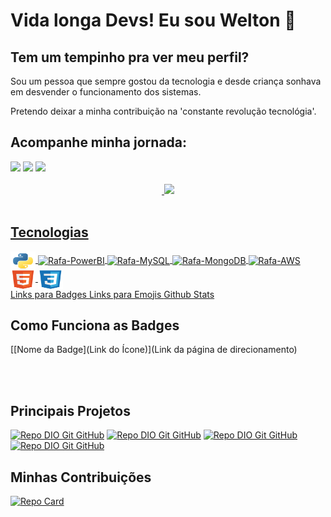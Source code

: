 
<div>
    <h1>Vida longa Devs! Eu sou Welton 👋 </h1>
    <h2>Tem um tempinho pra ver meu perfil?</h2>
    <p> Sou um pessoa que sempre gostou da tecnologia e desde criança sonhava em desvender o funcionamento dos sistemas.
    </p>
    <p>Pretendo deixar a minha contribuição na 'constante revolução tecnológia'.
    </p>
</div>
<div>
    <h2>Acompanhe minha jornada:</h2>
   <a href="https://www.linkedin.com/in/antonio-welton-ribeiro-souza-a594b613b" target="_blank"><img src="https://img.shields.io/badge/-LinkedIn-%230077B5?style=for-the-badge&logo=linkedin&logoColor=yellow" target="_blank"></a> 
   <a href="https://discord.com/channels/@me" target="weltonribeiro"><img src="https://img.shields.io/badge/Discord-7289DA?style=for-the-badge&logo=discord&logoColor=yellow" target="_blank"></a> 
    <a href = "mailto:ribeirowelton10@gmail.com"><img src="https://img.shields.io/badge/-Gmail-%23333?style=for-the-badge&logo=gmail&logoColor=yellow" target="_blank"></a>
</div>
<br>
<div align="center">
  <a href="">
  <img height="180em" src=""/>
  <img height="180em" src="https://github-readme-stats.vercel.app/api/top-langs/?username=83Rafa&layout=compact&langs_count=7&theme=tokyonight"/>
</div>
<div style="display: inline_block"><br>
    <h2>Tecnologias</h2>
  <img align="center" alt="Rafa-Python" height="30" width="40" src="https://raw.githubusercontent.com/devicons/devicon/master/icons/python/python-original.svg">
  <img align="center" alt="Rafa-PowerBI" height="30" width="30" src="https://e7.pngegg.com/pngimages/252/727/png-clipart-power-bi-business-intelligence-microsoft-analytics-microsoft-text-rectangle.png">
  <img align="center" alt="Rafa-MySQL" height="30" width="40" src="https://cdn.jsdelivr.net/gh/devicons/devicon/icons/mysql/mysql-original-wordmark.svg">
  <img align="center" alt="Rafa-MongoDB" height="30" width="40" src="https://www.pngall.com/wp-content/uploads/13/Mongodb-PNG-Image-HD.png">
  <img align="center" alt="Rafa-AWS" height="30" width="30" src="https://static-00.iconduck.com/assets.00/aws-icon-2048x2048-274bm1xi.png">
  <img align="center" alt="Rafa-HTML" height="30" width="40" src="https://raw.githubusercontent.com/devicons/devicon/master/icons/html5/html5-original.svg">
  <img align="center" alt="Rafa-CSS" height="30" width="40" src="https://raw.githubusercontent.com/devicons/devicon/master/icons/css3/css3-original.svg">

  <div>
    <a href="https://ileriayo.github.io/markdown-badges/" target="blank">
      Links para Badges
    </a>
    <a href="https://emojipedia.org" target="blank">
      Links para Emojis
    </a>
    <a href="https://github.com/anuraghazra/github-readme-stats" target="blank">
      Github Stats
    </a>
    <h2>Como Funciona as Badges</h2>
    <p>[[Nome da Badge](Link do Ícone)](Link da página de direcionamento)</p>
  </div>
  
</div>
<br>
<br>

## Principais Projetos
[![Repo DIO Git GitHub](https://github-readme-stats.vercel.app/api/pin/?username=elidianaandrade&repo=dio-lab-open-source&bg_color=000&border_color=30A3DC&show_icons=true&icon_color=30A3DC&title_color=E94D5F&text_color=FFF)](https://github.com/elidianaandrade/dio-lab-open-source)
[![Repo DIO Git GitHub](https://github-readme-stats.vercel.app/api/pin/?username=83Rafa&repo=house-rocket&bg_color=000&border_color=30A3DC&show_icons=true&icon_color=30A3DC&title_color=E94D5F&text_color=FFF)](https://github.com/digitalinnovationone/roadmaps)
[![Repo DIO Git GitHub](https://github-readme-stats.vercel.app/api/pin/?username=83Rafa&repo=deteccao-rede-yolov3&bg_color=000&border_color=30A3DC&show_icons=true&icon_color=30A3DC&title_color=E94D5F&text_color=FFF)](https://github.com/elidianaandrade/dio-lab-open-source)
[![Repo DIO Git GitHub](https://github-readme-stats.vercel.app/api/pin/?username=83Rafa&repo=image-recommendation&bg_color=000&border_color=30A3DC&show_icons=true&icon_color=30A3DC&title_color=E94D5F&text_color=FFF)](https://github.com/digitalinnovationone/roadmaps)
    

## Minhas Contribuições
[![Repo Card](https://github-readme-stats.vercel.app/api/pin/?username=83Rafa&repo=dio-lab-open-source&bg_color=000&border_color=30A3DC&show_icons=true&icon_color=30A3DC&title_color=E94D5F&text_color=FFF)](thhps://github.com/83Rafa/dio-lab-open-source)


